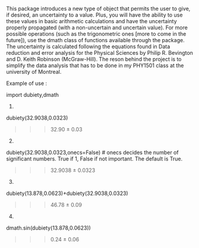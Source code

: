 This package introduces a new type of object that permits the user to give, if desired, an uncertainty to a value. Plus, 
you will have the ability to use these values in basic arithmetic calculations and have the uncertainty properly propagated 
(with a non-uncertain and uncertain value). For more possible operations (such as the trigonometric ones [more to come in 
the future]), use the dmath class of functions available through the package. The uncertainty is calculated following the 
equations found in Data reduction and error analysis for the Physical Sciences by Philip R. Bevington and D. Keith Robinson 
(McGraw-Hill). The reson behind the project is to simplify the data analysis that has to be done in my PHY1501 class 
at the university of Montreal.

Example of use :

import dubiety,dmath

1)
dubiety(32.9038,0.0323)
>>> 32.90 ± 0.03

2)
dubiety(32.9038,0.0323,onecs=False) # onecs decides the number of significant numbers. True if 1, False if not important. The default is True.
>>> 32.9038 ± 0.0323

3)
dubiety(13.878,0.0623)+dubiety(32.9038,0.0323)
>>> 46.78 ± 0.09

4)
dmath.sin(dubiety(13.878,0.0623))
>>> 0.24 ± 0.06
